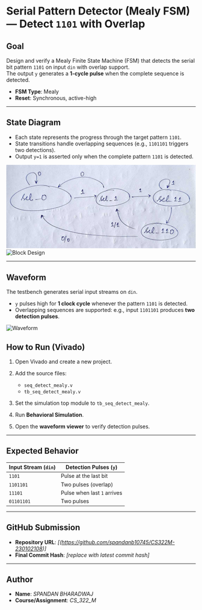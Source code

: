 # Serial Pattern Detector (Mealy FSM) — Detect `1101` with Overlap

## Goal
Design and verify a Mealy Finite State Machine (FSM) that detects the serial bit pattern `1101` on input `din` with overlap support.  
The output `y` generates a **1-cycle pulse** when the complete sequence is detected.

- **FSM Type**: Mealy  
- **Reset**: Synchronous, active-high  

---

## State Diagram
- Each state represents the progress through the target pattern `1101`.  
- State transitions handle overlapping sequences (e.g., `1101101` triggers two detections).  
- Output `y=1` is asserted only when the complete pattern `1101` is detected.  

![State Diagram](https://github.com/aadityas024/CS-322M_Aaditya_Pratap_Shahi_230102124/blob/main/fsm-assignments/problem1_seqdet/state_dig.jpeg)
![Block Design](https://github.com/user-attachments/assets/b54f6003-c9cb-42f5-b0d0-f8b14e0d7450)

---

## Waveform
The testbench generates serial input streams on `din`.  
- `y` pulses high for **1 clock cycle** whenever the pattern `1101` is detected.  
- Overlapping sequences are supported: e.g., input `1101101` produces **two detection pulses**.  

![Waveform](https://github.com/user-attachments/assets/c1e44a1d-78a6-453f-8bb7-600ea8b92385)

## How to Run (Vivado)

1. Open Vivado and create a new project.

2. Add the source files:
   - `seq_detect_mealy.v`  
   - `tb_seq_detect_mealy.v`
3. Set the simulation top module to `tb_seq_detect_mealy`.
4. Run **Behavioral Simulation**.
5. Open the **waveform viewer** to verify detection pulses.

---

## Expected Behavior
| Input Stream (`din`) | Detection Pulses (`y`) |
|-----------------------|-------------------------|
| `1101`               | Pulse at the last bit   |
| `1101101`            | Two pulses (overlap)    |
| `11101`              | Pulse when last `1` arrives |
| `01101101`           | Two pulses              |

---

## GitHub Submission
- **Repository URL**: *[(https://github.com/spandanb10745/CS322M-230102108)]*  
- **Final Commit Hash**: *[replace with latest commit hash]*  

---

## Author
- **Name**: *SPANDAN BHARADWAJ*  
- **Course/Assignment**: *CS_322_M*  



